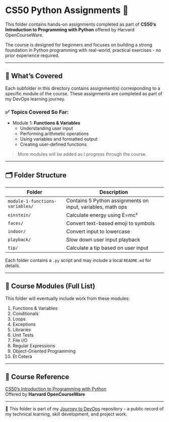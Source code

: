 # CS50 Python Assignments 🐍

This folder contains hands-on assignments completed as part of **CS50’s Introduction to Programming with Python** offered by Harvard OpenCourseWare.

The course is designed for beginners and focuses on building a strong foundation in Python programming with real-world, practical exercises - no prior experience required.

---

## 🎯 What’s Covered

Each subfolder in this directory contains assignment(s) corresponding to a specific module of the course. These assignments are completed as part of my DevOps learning journey.

### ✅ Topics Covered So Far:
- Module 1: **Functions & Variables**
  - Understanding user input
  - Performing arithmetic operations
  - Using variables and formatted output
  - Creating user-defined functions

> More modules will be added as I progress through the course.

---

## 🗂️ Folder Structure

| Folder       | Description                                 |
|--------------|---------------------------------------------|
| `module-1-functions-variables/` | Contains 5 Python assignments on input, variables, math ops |
| `einstein/`   | Calculate energy using E=mc² |
| `faces/`      | Convert text-based emoji to symbols |
| `indoor/`     | Convert input to lowercase |
| `playback/`   | Slow down user input playback |
| `tip/`        | Calculate a tip based on user input |

Each folder contains a `.py` script and may include a local `README.md` for details.

---

## 🧪 Course Modules (Full List)

This folder will eventually include work from these modules:

1. Functions & Variables  
2. Conditionals  
3. Loops  
4. Exceptions  
5. Libraries  
6. Unit Tests  
7. File I/O  
8. Regular Expressions  
9. Object-Oriented Programming  
10. Et Cetera

---

## 🔗 Course Reference
[CS50’s Introduction to Programming with Python](https://cs50.harvard.edu/python)  
Offered by **Harvard OpenCourseWare**

---

📌 This folder is part of my [Journey to DevOps](../README.md) repository - a public record of my technical learning, skill development, and project work.  
